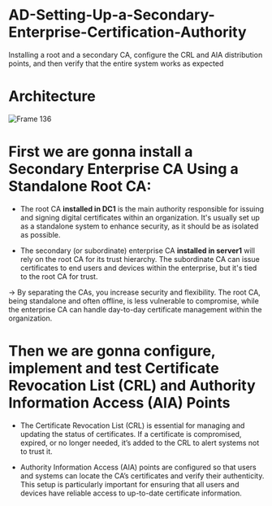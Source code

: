 # AD-Setting-Up-a-Secondary-Enterprise-Certification-Authority
Installing a root and a secondary CA, configure the CRL and AIA distribution points, and then verify that the entire system works as expected
# Architecture 
![Frame 136](https://github.com/user-attachments/assets/b9304f40-09f1-4e56-9fe0-7400c4dda8b0)

# First we are gonna install a Secondary Enterprise CA Using a Standalone Root CA:
- The root CA **installed in DC1** is the main authority responsible for issuing and signing digital certificates within an organization. It's usually set up as a standalone system to enhance security, as it should be as isolated as possible.

- The secondary (or subordinate) enterprise CA **installed in server1** will rely on the root CA for its trust hierarchy. The subordinate CA can issue certificates to end users and devices within the enterprise, but it's tied to the root CA for trust.

-> By separating the CAs, you increase security and flexibility. The root CA, being standalone and often offline, is less vulnerable to compromise, while the enterprise CA can handle day-to-day certificate management within the organization.

# Then we are gonna configure, implement and test Certificate Revocation List (CRL) and Authority Information Access (AIA) Points

- The Certificate Revocation List (CRL) is essential for managing and updating the status of certificates. If a certificate is compromised, expired, or no longer needed, it’s added to the CRL to alert systems not to trust it.

- Authority Information Access (AIA) points are configured so that users and systems can locate the CA’s certificates and verify their authenticity. This setup is particularly important for ensuring that all users and devices have reliable access to up-to-date certificate information.
